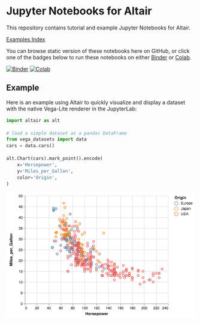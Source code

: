 # Jupyter Notebooks for Altair

This repository contains tutorial and example Jupyter Notebooks for Altair.

[Examples Index](notebooks/Index.ipynb)

You can browse static version of these notebooks here on GitHub, or click one of
the badges below to run these notebooks on either [Binder](https://mybinder.org/) or [Colab](http://colab.research.google.com).

[![Binder](https://mybinder.org/badge_logo.svg)](https://mybinder.org/v2/gh/altair-viz/altair_notebooks/master?urlpath=lab/tree/notebooks/Index.ipynb)
[![Colab](https://colab.research.google.com/assets/colab-badge.svg)](https://colab.research.google.com/github/altair-viz/altair_notebooks/blob/master/notebooks/Index.ipynb)

## Example

Here is an example using Altair to quickly visualize and display a dataset with the native Vega-Lite renderer in the JupyterLab:

```python
import altair as alt

# load a simple dataset as a pandas DataFrame
from vega_datasets import data
cars = data.cars()

alt.Chart(cars).mark_point().encode(
    x='Horsepower',
    y='Miles_per_Gallon',
    color='Origin',
)
```

![Altair Visualization](images/cars.png?raw=true)
